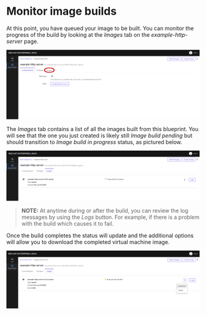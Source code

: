 # Monitor image builds

At this point, you have queued your image to be built.  You can monitor the
progress of the build by looking at the *Images* tab on the 
*example-http-server* page.

![Select Blueprint Images Tab](./assets/Select-Images-Tab.png)

The *Images* tab contains a list of all the images built from this blueprint.
You will see that the one you just created is likely still *Image build pending* but should transition to *Image build in progress* status, as pictured 
below.

![Build In Progress](./assets/Build-in-Progress.png)

>**NOTE:** At anytime during or after the build, you can review the log messages by using the *Logs* button.  For example, if there is a problem with the build which causes it to fail.

Once the build completes the status will update and the additional
options will allow you to download the completed virtual machine image.

![Build Completed](./assets/Build-Complete.png)

